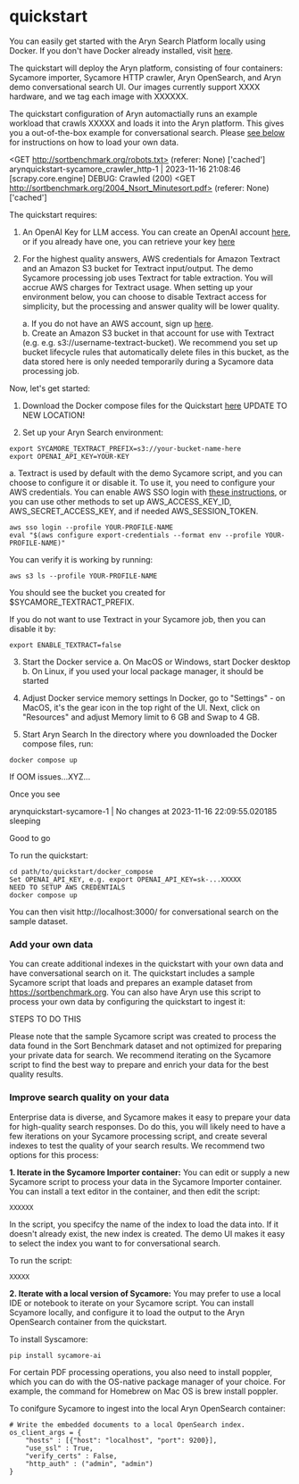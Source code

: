 # quickstart

You can easily get started with the Aryn Search Platform locally using Docker. If you don't have Docker already installed, visit [here](https://docs.docker.com/get-docker/). 

The quickstart will deploy the Aryn platform, consisting of four containers: Sycamore importer, Sycamore HTTP crawler, Aryn OpenSearch, and Aryn demo conversational search UI. Our images currently support XXXX hardware, and we tag each image with XXXXXX. 

The quickstart configuration of Aryn automactially runs an example workload that crawls XXXXX and loads it into the Aryn platform. This gives you a out-of-the-box example for conversational search. Please [see below](###add-your-own-data) for instructions on how to load your own data.


<GET http://sortbenchmark.org/robots.txt> (referer: None) ['cached']
arynquickstart-sycamore_crawler_http-1  | 2023-11-16 21:08:46 [scrapy.core.engine] DEBUG: Crawled (200) <GET http://sortbenchmark.org/2004_Nsort_Minutesort.pdf> (referer: None) ['cached']

The quickstart requires:

1. An OpenAI Key for LLM access. You can create an OpenAI account [here](https://platform.openai.com/signup), or if you already have one, you can retrieve your key [here](https://platform.openai.com/account/api-keys)

2. For the highest quality answers, AWS credentials for Amazon Textract and an Amazon S3 bucket for Textract input/output. The demo Sycamore processing job uses Textract for table extraction. You will accrue AWS charges for Textract usage. When setting up your environment below, you can choose to disable Textract access for simplicity, but the processing and answer quality will be lower quality.
   
    a. If you do not have an AWS account, sign up [here](https://portal.aws.amazon.com/billing/signup).  
    b. Create an Amazon S3 bucket in that account for use with Textract (e.g.  e.g. s3://username-textract-bucket). We recommend you set up bucket lifecycle rules that automatically delete files in this bucket, as the data stored here is only needed temporarily during a Sycamore data processing job.  

Now, let's get started:  

1. Download the Docker compose files for the Quickstart [here](https://github.com/aryn-ai/quickstart/tree/main/docker_compose)
UPDATE TO NEW LOCATION!  

2. Set up your Aryn Search environment:

```
export SYCAMORE_TEXTRACT_PREFIX=s3://your-bucket-name-here
export OPENAI_API_KEY=YOUR-KEY
```

a. Textract is used by default with the demo Sycamore script, and you can choose to configure it or disable it. To use it, you need to configure your AWS credentials. You can enable AWS SSO login with [these instructions](https://docs.aws.amazon.com/cli/latest/userguide/sso-configure-profile-token.html#sso-configure-profile-token-auto-sso), or you can use other methods to set up AWS_ACCESS_KEY_ID, AWS_SECRET_ACCESS_KEY, and if needed AWS_SESSION_TOKEN. 

```
aws sso login --profile YOUR-PROFILE-NAME
eval "$(aws configure export-credentials --format env --profile YOUR-PROFILE-NAME)"
```

You can verify it is working by running:

```
aws s3 ls --profile YOUR-PROFILE-NAME
```
You should see the bucket you created for $SYCAMORE_TEXTRACT_PREFIX.  

If you do not want to use Textract in your Sycamore job, then you can disable it by:

```
export ENABLE_TEXTRACT=false
```

3. Start the Docker service
   a. On MacOS or Windows, start Docker desktop
   b. On Linux, if you used your local package manager, it should be started

5. Adjust Docker service memory settings
In Docker, go to "Settings" - on MacOS, it's the gear icon in the top right of the UI. Next, click on "Resources" and adjust Memory limit to 6 GB and Swap to 4 GB.

6. Start Aryn Search
In the directory where you downloaded the Docker compose files, run:

```
docker compose up 
```

If OOM issues...XYZ...

Once you see

arynquickstart-sycamore-1               | No changes at 2023-11-16 22:09:55.020185 sleeping

Good to go



To run the quickstart:

```
cd path/to/quickstart/docker_compose
Set OPENAI_API_KEY, e.g. export OPENAI_API_KEY=sk-...XXXXX
NEED TO SETUP AWS CREDENTIALS
docker compose up
```

You can then visit http://localhost:3000/ for conversational search on the sample dataset.

### Add your own data

You can create additional indexes in the quickstart with your own data and have conversational search on it. The quickstart includes a sample Sycamore script that loads and prepares an example dataset from https://sortbenchmark.org. You can also have Aryn use this script to process your own data by configuring the quickstart to ingest it:

STEPS TO DO THIS

Please note that the sample Sycamore script was created to process the data found in the Sort Benchmark dataset and not optimized for preparing your private data for search. We recommend iterating on the Sycamore script to find the best way to prepare and enrich your data for the best quality results.

### Improve search quality on your data

Enterprise data is diverse, and Sycamore makes it easy to prepare your data for high-quality search responses. Do do this, you will likely need to have a few iterations on your Sycamore processing script, and create several indexes to test the quality of your search results. We recommend two options for this process:

**1. Iterate in the Sycamore Importer container:**
You can edit or supply a new Sycamore script to process your data in the Sycamore Importer container. You can install a text editor in the container, and then edit the script:

```
XXXXXX
```

In the script, you specifcy the name of the index to load the data into. If it doesn't already exist, the new index is created. The demo UI makes it easy to select the index you want to for conversational search.

To run the script:

```
XXXXX
````

**2. Iterate with a local version of Sycamore:**
You may prefer to use a local IDE or notebook to iterate on your Sycamore script. You can install Scyamore locally, and configure it to load the output to the Aryn OpenSearch container from the quickstart.

To install Syscamore:

```
pip install sycamore-ai
```

For certain PDF processing operations, you also need to install poppler, which you can do with the OS-native package manager of your choice. For example, the command for Homebrew on Mac OS is brew install poppler.

To conifgure Sycamore to ingest into the local Aryn OpenSearch container:

```
# Write the embedded documents to a local OpenSearch index.
os_client_args = {
    "hosts" : [{"host": "localhost", "port": 9200}],
    "use_ssl" : True,
    "verify_certs" : False,
    "http_auth" : ("admin", "admin")
}
```





